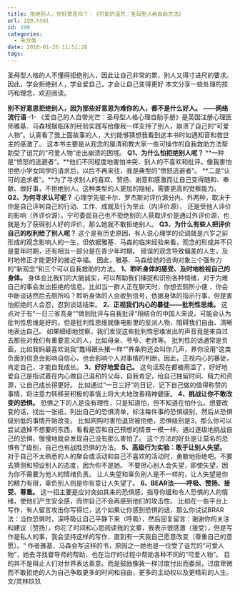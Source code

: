 ```yaml
---
title: 拒绝别人，你好意思吗？｜《可爱的诅咒：圣母型人格自助方法》
url: 199.html
id: 199
categories:
  - 未分类
date: 2018-01-26 11:51:28
tags:
---
```


圣母型人格的人不懂得拒绝别人，因此让自己非常的累，别人又得寸进尺的要求。 因此，学会拒绝别人，学会爱自己，才会让自己变得更好 本文分享一些处理的技巧和理念，欢迎阅读。

**别不好意思拒绝别人，因为那些好意思为难你的人，都不是什么好人。** **——网络流行语** -1- 《爱自己的人自带光芒：圣母型人格心理自助手册》是英国注册心理医师雅基．马森根据临床的经验实践写给像我一样支持了别人，崩溃了自己的“可爱人物”。认真看了我上面故事的人，大约能够猜想我看到这本书时如遇知音和救世主的感激了。 这本书主要是从观念的厘清和教大家一些可操作的自我救助方法帮助受了诅咒的“可爱人物“走出崩溃的困境。 **Q1、为什么怕拒绝别人呢？** **一种是“愤怒的逃避者“。**他们不同程度地害怕冲突、别人的不喜欢和批评。像我害怕拒绝小学女同学的请求后，以后不再来往，我是典型的”愤怒逃避者“。 **二是“认可的追求者“。**为了寻求别人的喜欢、赞扬、谢意和感激而让自己变得随和、奉献、做好事，不拒绝别人。这种类型的人更加的隐秘，需要更高的觉察能力。 **Q2、为何寻求认可呢？** 心理学先驱卡尔．罗杰斯对评价源分内、外两种，取决于你是自己评判自己的行动、工作、成就及行为举止（内评价源）， 还是受他人评价的影响（外评价源）。宁可委屈自己也不拒绝别的人获取评价是通过外评价源，也就是为了获得别人好的评价，那么她就不敢拒绝别人。 **Q3、为什么有些人把评价自己的权利给了别人呢？** 这个是有历史原因，有人说心理学的论调就是六岁之前形成的观念影响人的一生，但依据雅基．马森的临床经验来看，观念的形成并不只是童年时期，还有相当一部分是在青少年时期。 错误的观念导致偏差的人生，及时地修正才能更好的接近幸福。 因此，雅基．马森给她的咨询对象三个强有力的“新观念“和三个可以自我救助的方法。 **1、聆听身体的感受、及时地检视自己的身体。** 身体会比我们的大脑诚实，可以帮助我们捕捉和识别各种情绪，对于为难自己的事会发出拒绝的信息。比如当一群人正在聊天时，你想去厕所小便 ，你会中断谈话然后去厕所吗？聆听身体的人会收到信号，依据身体的指示行事，但是害怕拒绝的人会忍，忍到谈话结束。 **2、正视我们内心的暴徒——批判性思维。** 这点对于有“一日三省吾身“”做到批评与自我批评“相结合的中国人来说，可能会认为批判性思维是好的。但是批判性思维就像电影里的反派人物，阻碍我们自由、清晰地表达自己。 如果细细地觉察，我们发现这些批判性思维发出的声音竟是来自过去那些对我们有重要意义的人，比如母亲、爷爷、老师等。 批判性的话通常是负面，比如我妈最喜欢说我”蠢得跟头猪一样“”养条狗还会叫你几声，养你没用“这类负面的信息会影响自信心，也会影响个人对事情的判断。因此，正视内心的暴徒，肯定自己，才能自我成长。 **3、好好地爱自己。** 这句话现在都被用滥了，好好地爱自己是指试着在内心做自己温和的父母，自我肯定，给自己独留时间、精力和资源，让自己成长得更好。 比如通过“一日三好“的日记，记下自己做的值得称赞的事情，将注意力转移至积极的事情上将大大地改善精神健康。 **4、挑战让你不敢改变的恐惧。** 恐惧之下的人是没有理性，只是知道怕，但不知道在怕什么。想要改变的话，找出一张纸，列出自己的恐惧清单，标注每件事的恐惧级别，然后从恐惧级别低的事情开始改变。 比如网购时害怕退货被拒绝，恐惧级别是3，那么你可以尝试退掉不想要的东西，看看是否和自己预想的情景一模一样。通过逐级地挑战自己的恐惧，慢慢地就会发现自己没有那么害怕了。 这个方法的好处是让莫名的恐惧有了级别，自己也有战胜恐惧的方法。 **5、高级行为实验：敢于让别人失望。** 对于自己不太熟悉的人的聚会或活动和自己不喜欢的活动时，勇敢地拒绝吧。不要去猜测和预设别人的态度，因为你不是她。 不要担心别人会失望，即使失望，因为你不需要为他人的情绪负责。 让人失望和辜负别人是不一样的，让人失望是你的精力有限，辜负别人则是你有意让人失望了。 **6、BEAR法——呼吸、赞扬、接受、尊重。** 这一招主要是应对突如其来的恐惧感，指导你缓和令人恐惧的人的情绪，使他们产生安全感，而你自己不会再感到他们的攻击性。 比如在一些平台上写作，有人留言攻击你写得烂，这个如果让你感到恐惧的话，那么你试试BRAR法：当你恐惧时，深呼吸让自己平静下来（呼吸），然后回复留言：谢谢你的关注和建议（赞扬），你花了时间和心思阅读我的文章，我表示很感激（接受），但是写作是私人的事，我会坚持这样的写作，直到有一天我自己愿意改变（尊重自己的意愿）。“ 作者雅基．马森会写这样的书，原因之一她也是一位受了诅咒的“可爱人物”，她去寻找督导师的帮助，也在治疗的过程中帮助各种不同的“可爱人物”。 目的并不是阻止人们对世界表达善意。而是鼓励像我一样过度付出而委屈，过度卑微而不敢拒绝的人为自己争取更多的时间和自由，更多的主动权以及更精彩的人生。 文/灵林玖玖